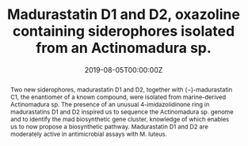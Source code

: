 ---
abstract: Two new siderophores, madurastatin D1 and D2, together with (−)-madurastatin C1, the enantiomer of a known compound, were isolated from marine-derived Actinomadura sp. The presence of an unusual 4-imidazolidinone ring in madurastatins D1 and D2 inspired us to sequence the Actinomadura sp. genome and to identify the mad biosynthetic gene cluster, knowledge of which enables us to now propose a biosynthetic pathway. Madurastatin D1 and D2 are moderately active in antimicrobial assays with M. luteus.
authors:
- Yan, Jia-Xuan
- admin
- Braun, Doug R.
- Harper, Mary Kay
- Currie, Cameron R.
- Bugni, Tim S.
date: "2019-08-05T00:00:00Z"
doi: "10.1021/acs.orglett.9b02159"
featured: false
image:
  caption: ""
  focal_point: ""
  preview_only: false
projects: []
publication: '*Organic Letters, X*(X)'
publication_short: ""
publication_types:
- "2"
publishDate: "2019-08-05T00:00:00Z"
slides: ""
summary: New and interesting chemistry and biosynthesis of 4-imidazolidinone ring containing madurastatins.
tags:
- actinobacteria
title: Madurastatin D1 and D2, oxazoline containing siderophores isolated from an Actinomadura sp.
url_code: ""
url_dataset: ""
url_pdf: "files/Yan_OL_2019.pdf"
url_poster: ""
url_project: ""
url_slides: ""
url_source: ""
url_video: ""
---